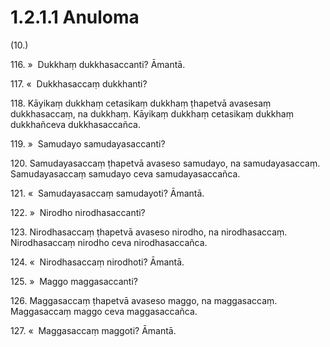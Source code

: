 # 1.2.1.1 Anuloma

(10.)

116\. »  Dukkhaṃ dukkhasaccanti? Āmantā.

117\. «  Dukkhasaccaṃ dukkhanti?

118\. Kāyikaṃ dukkhaṃ cetasikaṃ dukkhaṃ ṭhapetvā avasesaṃ dukkhasaccaṃ, na dukkhaṃ. Kāyikaṃ dukkhaṃ cetasikaṃ dukkhaṃ dukkhañceva dukkhasaccañca.

119\. »  Samudayo samudayasaccanti?

120\. Samudayasaccaṃ ṭhapetvā avaseso samudayo, na samudayasaccaṃ. Samudayasaccaṃ samudayo ceva samudayasaccañca.

121\. «  Samudayasaccaṃ samudayoti? Āmantā.

122\. »  Nirodho nirodhasaccanti?

123\. Nirodhasaccaṃ ṭhapetvā avaseso nirodho, na nirodhasaccaṃ. Nirodhasaccaṃ nirodho ceva nirodhasaccañca.

124\. «  Nirodhasaccaṃ nirodhoti? Āmantā.

125\. »  Maggo maggasaccanti?

126\. Maggasaccaṃ ṭhapetvā avaseso maggo, na maggasaccaṃ. Maggasaccaṃ maggo ceva maggasaccañca.

127\. «  Maggasaccaṃ maggoti? Āmantā.

